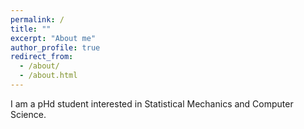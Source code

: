 ```yaml
---
permalink: /
title: ""
excerpt: "About me"
author_profile: true
redirect_from: 
  - /about/
  - /about.html
---
```


I am a pHd student interested in Statistical Mechanics and Computer Science.

